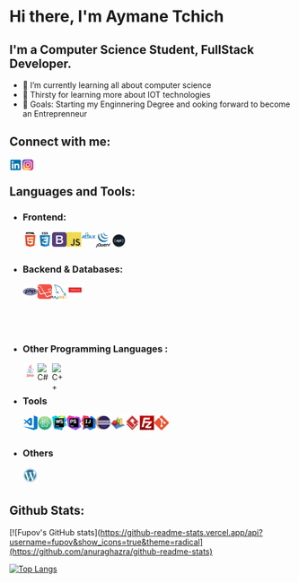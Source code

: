 # Hi there, I'm Aymane Tchich

## I'm a Computer Science Student, FullStack Developer.

- 🌱 I’m currently learning all about computer science
- 👯 Thirsty for learning more about IOT technologies
- 🥅 Goals: Starting my Enginnering Degree and ooking forward to become an Entreprenneur

## Connect with me:

[<img align="left" alt="Aymane Tchich IN | LinkedIn" width="22px" src="./icons/linkedin.png" />][linkedin]
[<img align="left" alt="Aymane Tchich IG | Instagram" width="22px" src="./icons/instagram.png" />][instagram]


<!-- [<img align="left" alt="aymanetchich.com" width="22px" src="https://raw.githubusercontent.com/iconic/open-iconic/master/svg/globe.svg" />][website] -->

<br />

## Languages and Tools: <br />
- ### Frontend:

  <img align="left" alt="HTML5" width="26px" src="https://raw.githubusercontent.com/github/explore/80688e429a7d4ef2fca1e82350fe8e3517d3494d/topics/html/html.png" />

  <img align="left" alt="CSS3" width="26px" src="https://raw.githubusercontent.com/github/explore/80688e429a7d4ef2fca1e82350fe8e3517d3494d/topics/css/css.png" />

  <img align="left" alt="Bootstrap" width="26px" src="https://raw.githubusercontent.com/github/explore/80688e429a7d4ef2fca1e82350fe8e3517d3494d/topics/bootstrap/bootstrap.png" />


  <img align="left" alt="JavaScript" width="26px" src="https://raw.githubusercontent.com/github/explore/80688e429a7d4ef2fca1e82350fe8e3517d3494d/topics/javascript/javascript.png" />

  <img align="left" alt="Ajax" width="26px" src="./icons/ajax.png" />

  <img align="left" alt="jquery" width="26px" src="./icons/jquery.png" />

  <img align="left" alt="API" width="30px" src="./icons/api.png" />


<br /> <br />

- ### Backend & Databases:

    <img align="left" alt="PHP" width="26px" src="https://raw.githubusercontent.com/github/explore/80688e429a7d4ef2fca1e82350fe8e3517d3494d/topics/php/php.png" />

    <img align="left" alt="Laravel" width="26px" src="./icons/laravel.png" />

    <img align="left" alt="MySQL" width="26px" src="./icons/mysql.png" />

    <img align="left" alt="Oracle" width="30px" src="./icons/oracle.png" />

<br /> <br />


<br /><br />

- ### Other Programming Languages :

  <img align="left" alt="java" width="26px" src="./icons/java.png" />
  <img align="left" alt="C#" width="26px" src="./icons/ruby.png" />
  <img align="left" alt="C++" width="26px" src="./icons/ruby.png" />

<br /><br />

- ### Tools
    <img align="left" alt="Visual Studio Code" width="26px" src="https://raw.githubusercontent.com/github/explore/80688e429a7d4ef2fca1e82350fe8e3517d3494d/topics/visual-studio-code/visual-studio-code.png" />
    <img align="left" alt="ruby" width="26px" src="./icons/atom.png" />
    <img align="left" alt="webstorm" width="26px" src="./icons/webstorm.png"/>
    <img align="left" alt="phpstorm" width="26px" src="./icons/phpstorm.png"/>
    <img align="left" alt="intelligIDEA" width="26px" src="./icons/intellij.png"/>
    <img align="left" alt="eclipse" width="26px" src="./icons/eclipse.png"/>
    <img align="left" alt="powerdesigner" width="26px" src="./icons/powerdesigner.png"/>
    <img align="left" alt="Visual Paradigm" width="26px" src="./icons/vsparadigm.png"/>
    <img align="left" alt="filezilla" width="26px" src="./icons/filezilla.png"/>
    <img align="left" alt="git" width="26px" src="./icons/git.png"/>

<br /><br />
- ### Others

    <img align="left" alt="wordpress" width="26px" src="./icons/wp.png" />

<br /><br />

## Github Stats:

[![Fupov's GitHub stats](https://github-readme-stats.vercel.app/api?username=fupov&show_icons=true&theme=radical](https://github.com/anuraghazra/github-readme-stats) 

[![Top Langs](https://github-readme-stats.vercel.app/api/top-langs/?username=fupov&langs_count=10&layout=compact&theme=radical)](https://github.com/anuraghazra/github-readme-stats)



[website]: https://aymanetchich.com/
[instagram]: https://www.instagram.com/aymanedesu/
[linkedin]: https://www.linkedin.com/in/tchich-aymane/
